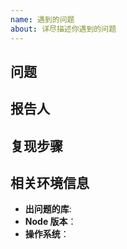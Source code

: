 ```yaml
---
name: 遇到的问题
about: 详尽描述你遇到的问题
---
```


<!--
例子：
## 问题
ant-design-pro 修改 less 文件后编译速度很慢！！！
## 报告人
郑聪
## 复现步骤
修改一个 less 文件之后看控制台发现编译速度很慢
## 相关环境信息
- **ant-design-pro**: v2.2.0

注：复现步骤和相关环境信息虽然不是必填的，但是提供的信息越详细我才能更好的帮助你解决问题。
-->

## 问题
<!-- 清晰的描述下遇到的问题。-->
## 报告人
<!-- 公司内部人员需要填写 -->
## 复现步骤
<!-- 最好能提供稳定复现的步骤 -->
## 相关环境信息
- **出问题的库**: 
- **Node 版本**：
- **操作系统**：
